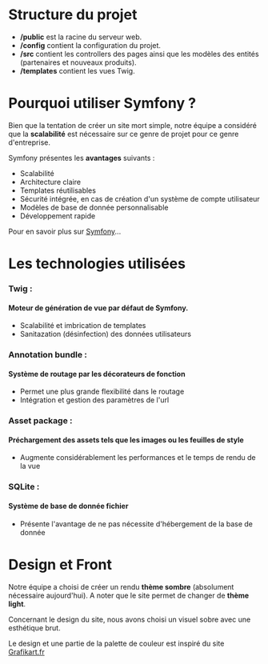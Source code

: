 # Structure du projet

- **/public** est la racine du serveur web.
- **/config** contient la configuration du projet.
- **/src** contient les controllers des pages ainsi que les modèles des entités (partenaires et nouveaux produits).
- **/templates** contient les vues Twig.


# Pourquoi utiliser Symfony ?

Bien que la tentation de créer un site mort simple, notre équipe a considéré que la **scalabilité** est nécessaire sur ce genre de projet pour ce genre d'entreprise.

Symfony présentes les **avantages** suivants :
- Scalabilité 
- Architecture claire
- Templates réutilisables
- Sécurité intégrée, en cas de création d'un système de compte utilisateur
- Modèles de base de donnée personnalisable
- Développement rapide

Pour en savoir plus sur [Symfony](https://symfony.com/doc/current/index.html)...

# Les technologies utilisées

### **Twig** : 
#### Moteur de génération de vue par défaut de Symfony.

- Scalabilité et imbrication de templates  
- Sanitazation (désinfection) des données utilisateurs

### **Annotation bundle** : 
#### Système de routage par les décorateurs de fonction

- Permet une plus grande flexibilité dans le routage
- Intégration et gestion des paramètres de l'url

### **Asset package** :
#### Préchargement des assets tels que les images ou les feuilles de style

- Augmente considérablement les performances et le temps de rendu de la vue

### **SQLite** :
#### Système de base de donnée fichier

- Présente l'avantage de ne pas nécessite d'hébergement de la base de donnée

# Design et Front 

Notre équipe a choisi de créer un rendu **thème sombre** (absolument nécessaire aujourd'hui). 
A noter que le site permet de changer de **thème light**.

Concernant le design du site, nous avons choisi un visuel sobre avec une esthétique brut. 

Le design et une partie de la palette de couleur est inspiré du site [Grafikart.fr](https://grafikart.fr/)



    
    
